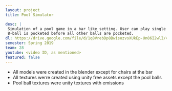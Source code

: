 ```yaml
---
layout: project
title: Pool Simulator

desc: |
 Simulation of a pool game in a bar like setting. User can play single player pool, and loses if 
 8-ball is pocketed before all other balls are pocketed.
dl: https://drive.google.com/file/d/1q8VrebDp8BwisozvsXUkEp-Un86I2wlI/view?usp=sharing
semester: Spring 2019
team: 28
youtube: <video ID, as mentioned>
featured: false
---
```


- All models were created in the blender except for chairs at the bar
- All textures werre created using unity free assets except the pool balls
- Pool ball textures were unity textures with emissions
